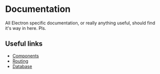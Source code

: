 # Documentation
All Electron specific documentation, or really anything useful, should find it's way in here. Pls.

## Useful links
- [Components](./Components.md)
- [Routing](Routing.md)
- [Database](Database.md)